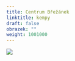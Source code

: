 ```yaml
---
title: Centrum Břežánek
linktitle: kempy
draft: false
obrazek: ""
weight: 1001000
---
```

![](/assets/media/baner__cisla.jpg)
